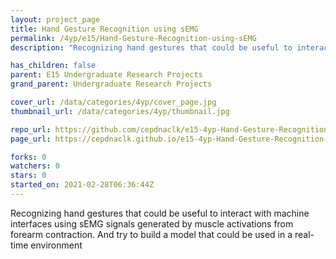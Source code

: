 ```yaml
---
layout: project_page
title: Hand Gesture Recognition using sEMG
permalink: /4yp/e15/Hand-Gesture-Recognition-using-sEMG
description: "Recognizing hand gestures that could be useful to interact with machine interfaces using sEMG signals generated by muscle activations from forearm contraction. And try to build a model that could be used in a real-time environment"

has_children: false
parent: E15 Undergraduate Research Projects
grand_parent: Undergraduate Research Projects

cover_url: /data/categories/4yp/cover_page.jpg
thumbnail_url: /data/categories/4yp/thumbnail.jpg

repo_url: https://github.com/cepdnaclk/e15-4yp-Hand-Gesture-Recognition-using-sEMG
page_url: https://cepdnaclk.github.io/e15-4yp-Hand-Gesture-Recognition-using-sEMG

forks: 0
watchers: 0
stars: 0
started_on: 2021-02-28T06:36:44Z
---
```

Recognizing hand gestures that could be useful to interact with machine interfaces using sEMG signals generated by muscle activations from forearm contraction. And try to build a model that could be used in a real-time environment

